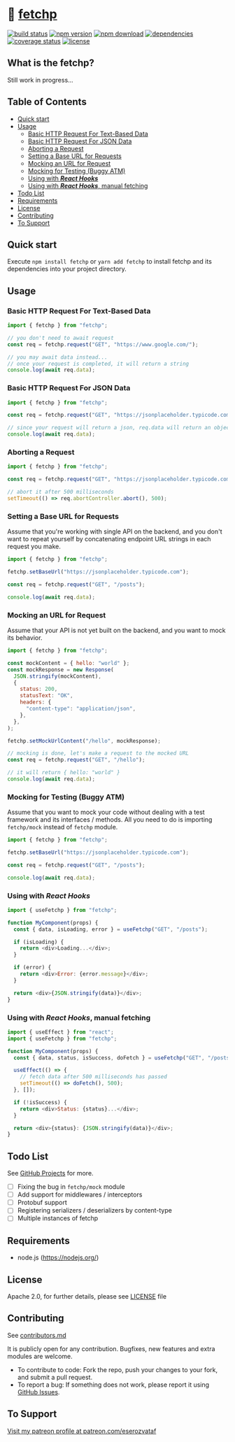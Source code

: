 # 💬 [fetchp](https://github.com/eserozvataf/fetchp)

[![build status][build-image]][build-url] [![npm version][npm-image]][npm-url]
[![npm download][npm-download-image]][npm-url]
[![dependencies][dep-image]][dep-url]
[![coverage status][coverage-image]][coverage-url]
[![license][license-image]][license-url]

## What is the fetchp?

Still work in progress...

## Table of Contents

- [Quick start](#quick-start)
- [Usage](#usage)
  - [Basic HTTP Request For Text-Based Data](#basic-http-request-for-text-based-data)
  - [Basic HTTP Request For JSON Data](#basic-http-request-for-json-data)
  - [Aborting a Request](#aborting-a-request)
  - [Setting a Base URL for Requests](#setting-a-base-url-for-requests)
  - [Mocking an URL for Request](#mocking-an-url-for-request)
  - [Mocking for Testing (Buggy ATM)](#mocking-for-testing-buggy-atm)
  - [Using with _**React Hooks**_](#using-with-react-hooks)
  - [Using with _**React Hooks**_, manual fetching](#using-with-react-hooks-manual-fetching)
- [Todo List](#todo-list)
- [Requirements](#requirements)
- [License](#license)
- [Contributing](#contributing)
- [To Support](#to-support)

## Quick start

Execute `npm install fetchp` or `yarn add fetchp` to install fetchp and its
dependencies into your project directory.

## Usage

### Basic HTTP Request For Text-Based Data

```js
import { fetchp } from "fetchp";

// you don't need to await request
const req = fetchp.request("GET", "https://www.google.com/");

// you may await data instead...
// once your request is completed, it will return a string
console.log(await req.data);
```

### Basic HTTP Request For JSON Data

```js
import { fetchp } from "fetchp";

const req = fetchp.request("GET", "https://jsonplaceholder.typicode.com/posts");

// since your request will return a json, req.data will return an object
console.log(await req.data);
```

### Aborting a Request

```js
import { fetchp } from "fetchp";

const req = fetchp.request("GET", "https://jsonplaceholder.typicode.com/posts");

// abort it after 500 milliseconds
setTimeout(() => req.abortController.abort(), 500);
```

### Setting a Base URL for Requests

Assume that you're working with single API on the backend, and you don't want to
repeat yourself by concatenating endpoint URL strings in each request you make.

```js
import { fetchp } from "fetchp";

fetchp.setBaseUrl("https://jsonplaceholder.typicode.com");

const req = fetchp.request("GET", "/posts");

console.log(await req.data);
```

### Mocking an URL for Request

Assume that your API is not yet built on the backend, and you want to mock its
behavior.

```js
import { fetchp } from "fetchp";

const mockContent = { hello: "world" };
const mockResponse = new Response(
  JSON.stringify(mockContent),
  {
    status: 200,
    statusText: "OK",
    headers: {
      "content-type": "application/json",
    },
  },
);

fetchp.setMockUrlContent("/hello", mockResponse);

// mocking is done, let's make a request to the mocked URL
const req = fetchp.request("GET", "/hello");

// it will return { hello: "world" }
console.log(await req.data);
```

### Mocking for Testing (Buggy ATM)

Assume that you want to mock your code without dealing with a test framework and
its interfaces / methods. All you need to do is importing `fetchp/mock` instead
of `fetchp` module.

```js
import { fetchp } from "fetchp";

fetchp.setBaseUrl("https://jsonplaceholder.typicode.com");

const req = fetchp.request("GET", "/posts");

console.log(await req.data);
```

### Using with _**React Hooks**_

```js
import { useFetchp } from "fetchp";

function MyComponent(props) {
  const { data, isLoading, error } = useFetchp("GET", "/posts");

  if (isLoading) {
    return <div>Loading...</div>;
  }

  if (error) {
    return <div>Error: {error.message}</div>;
  }

  return <div>{JSON.stringify(data)}</div>;
}
```

### Using with _**React Hooks**_, manual fetching

```js
import { useEffect } from "react";
import { useFetchp } from "fetchp";

function MyComponent(props) {
  const { data, status, isSuccess, doFetch } = useFetchp("GET", "/posts", false);

  useEffect(() => {
    // fetch data after 500 milliseconds has passed
    setTimeout(() => doFetch(), 500);
  }, []);

  if (!isSuccess) {
    return <div>Status: {status}...</div>;
  }

  return <div>{status}: {JSON.stringify(data)}</div>;
}
```

## Todo List

See [GitHub Projects](https://github.com/eserozvataf/fetchp/projects) for more.

- [ ] Fixing the bug in `fetchp/mock` module
- [ ] Add support for middlewares / interceptors
- [ ] Protobuf support
- [ ] Registering serializers / deserializers by content-type
- [ ] Multiple instances of fetchp

## Requirements

- node.js (https://nodejs.org/)

## License

Apache 2.0, for further details, please see [LICENSE](LICENSE) file

## Contributing

See [contributors.md](contributors.md)

It is publicly open for any contribution. Bugfixes, new features and extra
modules are welcome.

- To contribute to code: Fork the repo, push your changes to your fork, and
  submit a pull request.
- To report a bug: If something does not work, please report it using
  [GitHub Issues](https://github.com/eserozvataf/fetchp/issues).

## To Support

[Visit my patreon profile at patreon.com/eserozvataf](https://www.patreon.com/eserozvataf)

[build-image]: https://img.shields.io/travis/eserozvataf/fetchp.svg?style=flat-square
[build-url]: https://travis-ci.org/eserozvataf/fetchp
[npm-image]: https://img.shields.io/npm/v/fetchp.svg?style=flat-square
[npm-download-image]: https://img.shields.io/npm/dt/fetchp.svg?style=flat-square
[npm-url]: https://www.npmjs.com/package/fetchp
[dep-image]: https://img.shields.io/david/eserozvataf/fetchp.svg?style=flat-square
[dep-url]: https://github.com/eserozvataf/fetchp
[coverage-image]: https://img.shields.io/codecov/c/github/eserozvataf/fetchp.svg?style=flat-square
[coverage-url]: https://codecov.io/gh/eserozvataf/fetchp
[license-image]: https://img.shields.io/npm/l/fetchp.svg?style=flat-square
[license-url]: https://github.com/eserozvataf/fetchp/blob/master/LICENSE
